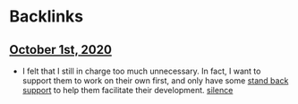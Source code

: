 
# Backlinks
## [October 1st, 2020](<October 1st, 2020.md>)
- I felt that I still in charge too much unnecessary. In fact, I want to support them to work on their own first, and only have some [stand back support](<stand back support.md>) to help them facilitate their development. [silence](<silence.md>)

